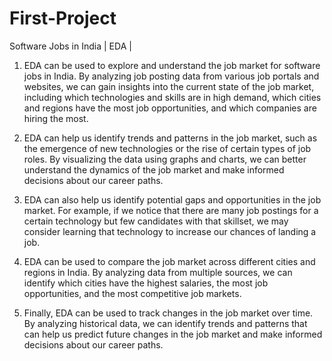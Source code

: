 # First-Project

Software Jobs in India | EDA |
1. EDA can be used to explore and understand the job market for software jobs in India. By analyzing job posting data from various job portals and websites, we can gain insights into the current state of the job market, including which technologies and skills are in high demand, which cities and regions have the most job opportunities, and which companies are hiring the most.

2. EDA can help us identify trends and patterns in the job market, such as the emergence of new technologies or the rise of certain types of job roles. By visualizing the data using graphs and charts, we can better understand the dynamics of the job market and make informed decisions about our career paths.

3. EDA can also help us identify potential gaps and opportunities in the job market. For example, if we notice that there are many job postings for a certain technology but few candidates with that skillset, we may consider learning that technology to increase our chances of landing a job.

3. EDA can be used to compare the job market across different cities and regions in India. By analyzing data from multiple sources, we can identify which cities have the highest salaries, the most job opportunities, and the most competitive job markets.

4. Finally, EDA can be used to track changes in the job market over time. By analyzing historical data, we can identify trends and patterns that can help us predict future changes in the job market and make informed decisions about our career paths.
